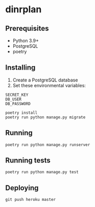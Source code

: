 # dinrplan

## Prerequisites

- Python 3.9+
- PostgreSQL
- poetry

## Installing

1. Create a PostgreSQL database
2. Set these environmental variables:

```
SECRET_KEY
DB_USER
DB_PASSWORD
```

```
poetry install
poetry run python manage.py migrate
```

## Running

```
poetry run python manage.py runserver
```

## Running tests

```
poetry run python manage.py test
```

## Deploying

```commandline
git push heroku master
```
